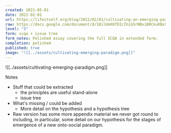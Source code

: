```yaml
---
created: 2021-05-01
date: 2022-02-01
url: https://lifeitself.org/blog/2022/02/01/cultivating-an-emerging-paradigm
raw: https://docs.google.com/document/d/18ilUmX8fDIcIhiGSrNBxiB0CkuKBx9TtguTu0CJgQIo/edit
level: "3"
form: scqa + issue tree
form_notes: Polished essay covering the full SCQA in extended form.
completion: polished
published: true
image: "![[../assets/cultivating-emerging-paradigm.png]]"
---
```

![[../assets/cultivating-emerging-paradigm.png]]

Notes

- Stuff that could be extracted
  - the principles are useful stand-alone
  - issue tree
- What's missing / could be added
  - More detail on the hypothesis and a hypothesis tree
- Raw version has some more appendix material we never got round to including, in particular, some detail on our hypothesis for the stages of emergence of a new onto-social paradigm.

